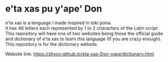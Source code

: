 # e'ta xas pu y'ape' Don
e'ta xas is a language I made inspired in toki pona.<br>
It has 46 letters each represented by 1 to 2 characters of the Latin script.<br>
This repository will have one of two websites being those the official guide and dictionary of e'ta xas to learn this language (If you are crazy enough).<br>
This repository is for the dictionary website.

Website link: https://zhyov.github.io/eta-xas-Don-yape/dictionary.html
